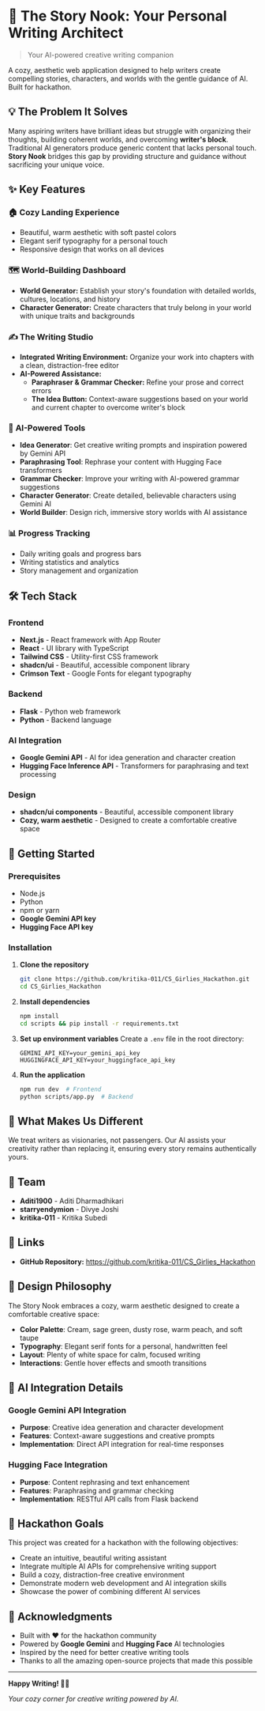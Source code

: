 # 📝 The Story Nook: Your Personal Writing Architect

> Your AI-powered creative writing companion

A cozy, aesthetic web application designed to help writers create compelling stories, characters, and worlds with the gentle guidance of AI. Built for hackathon.

## 💡 The Problem It Solves
Many aspiring writers have brilliant ideas but struggle with organizing their thoughts, building coherent worlds, and overcoming **writer's block**. Traditional AI generators produce generic content that lacks personal touch. **Story Nook** bridges this gap by providing structure and guidance without sacrificing your unique voice.

## ✨ Key Features

### 🏠 **Cozy Landing Experience**
- Beautiful, warm aesthetic with soft pastel colors
- Elegant serif typography for a personal touch
- Responsive design that works on all devices

### 🗺️ World-Building Dashboard
- **World Generator:** Establish your story's foundation with detailed worlds, cultures, locations, and history
- **Character Generator:** Create characters that truly belong in your world with unique traits and backgrounds

### ✍️ The Writing Studio
- **Integrated Writing Environment:** Organize your work into chapters with a clean, distraction-free editor
- **AI-Powered Assistance:**
  - **Paraphraser & Grammar Checker:** Refine your prose and correct errors
  - **The Idea Button:** Context-aware suggestions based on your world and current chapter to overcome writer's block

### 🤖 **AI-Powered Tools**
- **Idea Generator**: Get creative writing prompts and inspiration powered by Gemini API
- **Paraphrasing Tool**: Rephrase your content with Hugging Face transformers
- **Grammar Checker**: Improve your writing with AI-powered grammar suggestions
- **Character Generator**: Create detailed, believable characters using Gemini AI
- **World Builder**: Design rich, immersive story worlds with AI assistance

### 📊 **Progress Tracking**
- Daily writing goals and progress bars
- Writing statistics and analytics
- Story management and organization

## 🛠️ Tech Stack

### Frontend
- **Next.js** - React framework with App Router
- **React** - UI library with TypeScript
- **Tailwind CSS** - Utility-first CSS framework
- **shadcn/ui** - Beautiful, accessible component library
- **Crimson Text** - Google Fonts for elegant typography

### Backend
- **Flask** - Python web framework
- **Python** - Backend language

### AI Integration
- **Google Gemini API** - AI for idea generation and character creation
- **Hugging Face Inference API** - Transformers for paraphrasing and text processing

### Design
- **shadcn/ui components** - Beautiful, accessible component library
- **Cozy, warm aesthetic** - Designed to create a comfortable creative space

## 🚀 Getting Started

### Prerequisites

- Node.js 
- Python 
- npm or yarn
- **Google Gemini API key**
- **Hugging Face API key**

### Installation

1. **Clone the repository**
   ```bash
   git clone https://github.com/kritika-011/CS_Girlies_Hackathon.git
   cd CS_Girlies_Hackathon
   ```

2. **Install dependencies**
   ```bash
   npm install
   cd scripts && pip install -r requirements.txt
   ```

3. **Set up environment variables**
   Create a `.env` file in the root directory:
   ```env
   GEMINI_API_KEY=your_gemini_api_key
   HUGGINGFACE_API_KEY=your_huggingface_api_key
   ```

4. **Run the application**
   ```bash
   npm run dev  # Frontend
   python scripts/app.py  # Backend
   ```

## 🌟 What Makes Us Different
We treat writers as visionaries, not passengers. Our AI assists your creativity rather than replacing it, ensuring every story remains authentically yours.

## 🤝 Team
- **Aditi1900** - Aditi Dharmadhikari
- **starryendymion** - Divye Joshi  
- **kritika-011** - Kritika Subedi

## 🔗 Links
- **GitHub Repository:** https://github.com/kritika-011/CS_Girlies_Hackathon

## 🎨 Design Philosophy

The Story Nook embraces a cozy, warm aesthetic designed to create a comfortable creative space:

- **Color Palette**: Cream, sage green, dusty rose, warm peach, and soft taupe
- **Typography**: Elegant serif fonts for a personal, handwritten feel
- **Layout**: Plenty of white space for calm, focused writing
- **Interactions**: Gentle hover effects and smooth transitions


## 🤖 AI Integration Details

### Google Gemini API Integration
- **Purpose**: Creative idea generation and character development
- **Features**: Context-aware suggestions and creative prompts
- **Implementation**: Direct API integration for real-time responses

### Hugging Face Integration
- **Purpose**: Content rephrasing and text enhancement
- **Features**: Paraphrasing and grammar checking
- **Implementation**: RESTful API calls from Flask backend

## 🎯 Hackathon Goals

This project was created for a hackathon with the following objectives:
- Create an intuitive, beautiful writing assistant
- Integrate multiple AI APIs for comprehensive writing support
- Build a cozy, distraction-free creative environment
- Demonstrate modern web development and AI integration skills
- Showcase the power of combining different AI services

## 🙏 Acknowledgments

- Built with ❤️ for the hackathon community
- Powered by **Google Gemini** and **Hugging Face** AI technologies
- Inspired by the need for better creative writing tools
- Thanks to all the amazing open-source projects that made this possible

---

**Happy Writing! 📝✨**

*Your cozy corner for creative writing powered by AI.*
```
